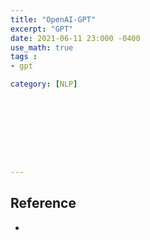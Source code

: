 ```yaml
---
title: "OpenAI-GPT"
excerpt: "GPT"
date: 2021-06-11 23:000 -0400
use_math: true
tags :
- gpt

category: [NLP]









---
```






## Reference

- 